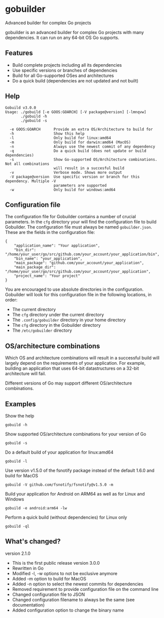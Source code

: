 # gobuilder
Advanced builder for complex Go projects

gobuilder is an advanced builder for complex Go projects with many dependencies. It can run on any 64-bit OS Go supports.

## Features
- Build complete projects including all its dependencies
- Use specific versions or branches of dependencies
- Build for all Go-supported OSes and architectures
- Do a quick build (dependencies are not updated and not built)

## Help
```
Gobuild v3.0.0
Usage: ./gobuild [-e GOOS:GOARCH] [-V package@version] [-lmnqvw]
       ./gobuild -h
       ./gobuild -s

  -e GOOS:GOARCH      Provide an extra OS/Architecture to build for
  -h                  Show this help
  -l                  Only build for linux:amd64
  -m                  Only build for darwin:amd64 (MacOS)
  -n                  Always use the newest commit of any dependency
  -q                  Do a quick build (does not update or build dependencies)
  -s                  Show Go-supported OS/Architecture combinations. Not all combinations
                      will result in a succesful build
  -v                  Verbose mode. Shows more output
  -V package@version  Use specific version or branch for this dependency. Multiple -V
                      parameters are supported
  -w                  Only build for windows:amd64
```

## Configuration file
The configuration file for Gobuilder contains a number of crucial parameters. In the `cfg` directory your will find the configuration file to build Gobuilder.
The configuration file must always be named `gobuilder.json`. These are the fields in the configuration file:
```
{
    "application_name": "Your application",
    "bin_dir": "/home/your_user/go/src/github.com/your_account/your_application/bin",
    "bin_name": "your_application",
    "main_package": "github.com/your_account/your_application",
    "main_package_dir": "/home/your_user/go/src/github.com/your_account/your_application",
    "project_name": "Your project"
}
```
You are encouraged to use absolute directories in the configuration.
Gobuilder will look for this configuration file in the following locations, in order:
- The current directory
- The `cfg` directory under the current directory
- The `.config/gobuilder` directory in your home directory
- The `cfg` directory in the Gobuilder directory
- The `/etc/gobuilder` directory

## OS/architecture combinations
Which OS and architecture combinations will result in a successful build will largely depend on the requirements of your application. For example, building an application
that uses 64-bit datastructures on a 32-bit architecture will fail. 

Different versions of Go may support different OS/architecture combinations.

## Examples
Show the help
```
gobuild -h
```
Show supported OS/architecture combinations for your version of Go
```
gobuild -s
```
Do a default build of your application for linux:amd64
```
gobuild -l
```
Use version v1.5.0 of the fsnotify package instead of the default 1.6.0 and build for MacOS
```
gobuild -V github.com/fsnotify/fsnotify@v1.5.0 -m
```
Build your application for Android on ARM64 as well as for Linux and Windows
```
gobuild -e android:arm64 -lw
```
Perform a quick build (without dependencies) for Linux only
```
gobuild -ql
```

## What's changed?

version 2.1.0
- This is the first public release
version 3.0.0
- Rewritten in Go
- Modified -l, -w options to not be exclusive anymore
- Added -m option to build for MacOS
- Added -n option to select the newest commits for dependencies
- Removed requirement to provide configuration file on the command line
- Changed configuration file to JSON
- Changed configuration filename to always be the same (see documentation)
- Added configuration option to change the binary name